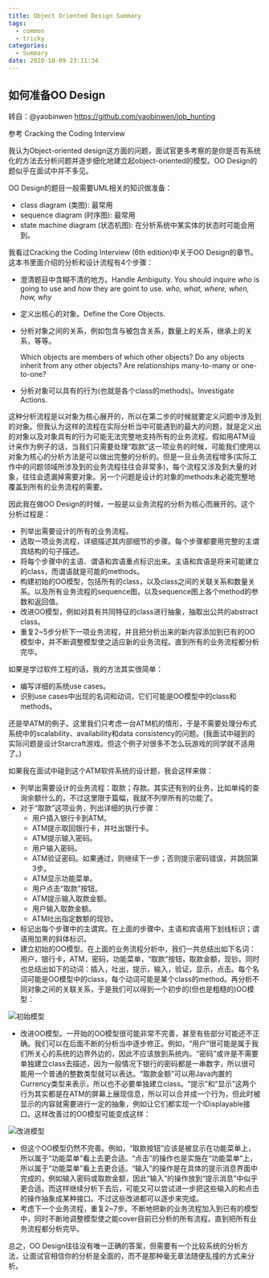 ```yaml
---
title: Object Oriented Design Summary
tags:
  - common
  - tricky
categories:
  - Summary
date: 2020-10-09 23:11:34
---
```


## 如何准备OO Design

转自：@yaobinwen https://github.com/yaobinwen/job_hunting

参考 Cracking the Coding Interview

我认为Object-oriented design这方面的问题，面试官更多考察的是你是否有系统化的方法去分析问题并逐步细化地建立起object-oriented的模型。OO Design的题似乎在面试中并不多见。

<!--more-->

OO Design的题目一般需要UML相关的知识做准备：

- class diagram (类图): 最常用
- sequence diagram (时序图): 最常用
- state machine diagram (状态机图): 在分析系统中某实体的状态时可能会用到。

我看过Cracking the Coding Interview (6th edition)中关于OO Design的章节。这本书里面介绍的分析和设计流程有4个步骤：

- 澄清题目中含糊不清的地方。Handle Ambiguity. You should inquire *who* is going to use and *how* they are goint to use. *who, what, where, when, how, why*

- 定义出核心的对象。Define the Core Objects. 

- 分析对象之间的关系，例如包含与被包含关系，数量上的关系，继承上的关系，等等。

  Which objects are members of which other objects? Do any objects inherit from any other objects? Are relationships many-to-many or one-to-one?

- 分析对象可以具有的行为(也就是各个class的methods)。Investigate Actions. 

这种分析流程是以对象为核心展开的，所以在第二步的时候就要定义问题中涉及到的对象。但我认为这样的流程在实际分析当中可能遇到的最大的问题，就是定义出的对象以及对象具有的行为可能无法完整地支持所有的业务流程。假如用ATM设计来作为例子的话，当我们只需要处理“取款”这一项业务的时候，可能我们使用以对象为核心的分析方法是可以做出完整的分析的。但是一旦业务流程增多(实际工作中的问题领域所涉及到的业务流程往往会非常多)，每个流程又涉及到大量的对象，往往会遗漏掉需要对象。另一个问题是设计的对象的methods未必能完整地覆盖到所有的业务流程的需要。

因此我在做OO Design的时候，一般是以业务流程的分析为核心而展开的。这个分析过程是：

- 列举出需要设计的所有的业务流程。
- 选取一项业务流程，详细描述其内部细节的步骤。每个步骤都要用完整的主谓宾结构的句子描述。
- 将每个步骤中的主语、谓语和宾语重点标识出来。主语和宾语是将来可能建立的class，而谓语就是可能的methods。
- 构建初始的OO模型，包括所有的class，以及class之间的关联关系和数量关系。以及所有业务流程的sequence图，以及sequence图上各个method的参数和返回值。
- 改进OO模型，例如对具有共同特征的class进行抽象，抽取出公共的abstract class。
- 重复2~5步分析下一项业务流程，并且把分析出来的新内容添加到已有的OO模型中，并不断调整模型使之适应新的业务流程。直到所有的业务流程都分析完毕。

如果是学过软件工程的话，我的方法其实很简单：

- 编写详细的系统use cases。
- 识别use cases中出现的名词和动词，它们可能是OO模型中的class和methods。

还是举ATM的例子。这里我们只考虑一台ATM机的情形，于是不需要处理分布式系统中的scalability、availability和data consistency的问题。(我面试中碰到的实际问题是设计Starcraft游戏。但这个例子对很多不怎么玩游戏的同学就不适用了。)

如果我在面试中碰到这个ATM软件系统的设计题，我会这样来做：

- 列举出需要设计的业务流程：取款；存款。其实还有别的业务，比如单纯的查询余额什么的，不过这里限于篇幅，我就不列举所有的功能了。
- 对于“取款”这项业务，列出详细的执行步骤：
  - 用户插入银行卡到ATM。
  - ATM提示取回银行卡，并吐出银行卡。
  - ATM提示输入密码。
  - 用户输入密码。
  - ATM验证密码。如果通过，则继续下一步；否则提示密码错误，并跳回第3步。
  - ATM显示功能菜单。
  - 用户点击“取款”按钮。
  - ATM提示输入取款金额。
  - 用户输入取款金额。
  - ATM吐出指定数额的现钞。
- 标记出每个步骤中的主谓宾。在上面的步骤中，主语和宾语用下划线标识；谓语用加黑的斜体标识。
- 建立初始的OO模型。在上面的业务流程分析中，我们一共总结出如下名词：用户，银行卡，ATM，密码，功能菜单，“取款”按钮，取款金额，现钞。同时也总结出如下的动词：插入，吐出，提示，输入，验证，显示，点击。每个名词可能是OO模型中的class，每个动词可能是某个class的method。再分析不同对象之间的关联关系，于是我们可以得到一个初步的(但也是粗糙的)OO模型：

![初始模型](https://cdn.jsdelivr.net/gh/weiranfu/image-hosting@main/img/leetcode/OO_Design_01.png)

- 改进OO模型。一开始的OO模型很可能非常不完善，甚至有些部分可能还不正确。我们可以在后面不断的分析当中逐步修正。例如，“用户”很可能是属于我们所关心的系统的边界外边的，因此不应该放到系统内。“密码”或许是不需要单独建立class去描述，因为一般情况下银行的密码都是一串数字，所以很可能用一个普通的整数类型就可以表达。“取款金额”可以用Java内置的Currency类型来表示，所以也不必要单独建立class。“提示”和“显示”这两个行为其实都是在ATM的屏幕上展现信息，所以可以合并成一个行为，但此时被显示的内容就需要进行一定的抽象，例如让它们都实现一个IDisplayable接口。这样改善过的OO模型可能变成这样：

![改进模型](https://cdn.jsdelivr.net/gh/weiranfu/image-hosting@main/img/leetcode/OO_Design_02.png)

- 但这个OO模型仍然不完善。例如，“取款按钮”应该是被显示在功能菜单上，所以属于“功能菜单”看上去更合适。“点击”的操作也是实施在“功能菜单”上，所以属于“功能菜单”看上去更合适。“输入”的操作是在具体的提示消息界面中完成的，例如输入密码或取款金额，因此“输入”的操作放到“提示消息”中似乎更合适。而这样继续分析下去后，可能又可以尝试进一步把这些输入的和点击的操作抽象成某种接口。不过这些改进都可以逐步来完成。
- 考虑下一个业务流程，重复2~7步。不断地把新的业务流程加入到已有的模型中，同时不断地调整模型使之能cover目前已分析的所有流程。直到把所有业务流程都分析完毕。

总之，OO Design往往没有唯一正确的答案，但需要有一个比较系统的分析方法，让面试官相信你的分析是全面的，而不是那种毫无章法随便乱撞的方式来分析。



